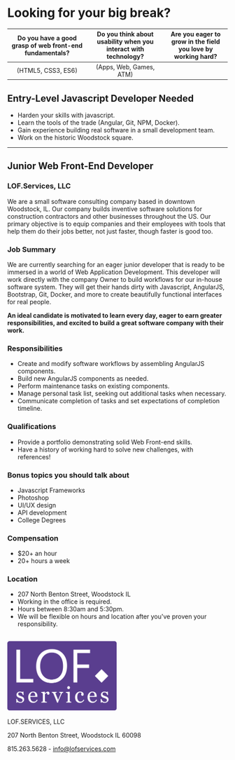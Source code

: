 # Looking for your big break?

Do you have a good grasp of web front-end fundamentals? | Do you think about usability when you interact with technology? | Are you eager to grow in the field you love by working hard?
:---:|:---:|:---:
(HTML5, CSS3, ES6) | (Apps, Web, Games, ATM) | 

## Entry-Level Javascript Developer Needed
* Harden your skills with javascript.
* Learn the tools of the trade (Angular, Git, NPM, Docker).
* Gain experience building real software in a small development team.
* Work on the historic Woodstock square.

---

## Junior Web Front-End Developer

### LOF.Services, LLC
We are a small software consulting company based in downtown Woodstock, IL. Our company builds inventive software solutions for construction contractors and other businesses throughout the US. Our primary objective is to equip companies and their employees with tools that help them do their jobs better, not just faster, though faster is good too. 

### Job Summary
We are currently searching for an eager junior developer that is ready to be immersed in a world of Web Application Development. This developer will work directly with the company Owner to build workflows for our in-house software system. They will get their hands dirty with Javascript, AngularJS, Bootstrap, Git, Docker, and more to create beautifully functional interfaces for real people. 

**An ideal candidate is motivated to learn every day, eager to earn greater responsibilities, and excited to build a great software company with their work.**


### Responsibilities
* Create and modify software workflows by assembling AngularJS components.
* Build new AngularJS components as needed.
* Perform maintenance tasks on existing components.
* Manage personal task list, seeking out additional tasks when necessary.
* Communicate completion of tasks and set expectations of completion timeline.

### Qualifications
* Provide a portfolio demonstrating solid Web Front-end skills.
* Have a history of working hard to solve new challenges, with references!

### Bonus topics you should talk about
* Javascript Frameworks
* Photoshop
* UI/UX design
* API development
* College Degrees

### Compensation
* $20+ an hour 
* 20+ hours a week

### Location 
* 207 North Benton Street, Woodstock IL
* Working in the office is required.
* Hours between 8:30am and 5:30pm.
* We will be flexible on hours and location after you've proven your responsibility.

<br />
<img src="img/LOFLOGO-alt.svg" width="250px" alt="LOF LOGO" />

LOF.SERVICES, LLC

207 North Benton Street, Woodstock IL 60098

815.263.5628 - info@lofservices.com
